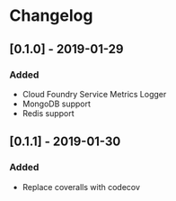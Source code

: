 # Changelog

## [0.1.0] - 2019-01-29

### Added

- Cloud Foundry Service Metrics Logger
- MongoDB support
- Redis support

## [0.1.1] - 2019-01-30

### Added

- Replace coveralls with codecov
